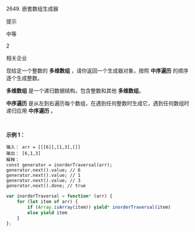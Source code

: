 2649. 嵌套数组生成器

提示

中等

2

相关企业

现给定一个整数的 **多维数组** ，请你返回一个生成器对象，按照 **中序遍历** 的顺序逐个生成整数。

**多维数组** 是一个递归数据结构，包含整数和其他 **多维数组**。

**中序遍历** 是从左到右遍历每个数组，在遇到任何整数时生成它，遇到任何数组时递归应用 **中序遍历** 。

 

**示例 1：**

```
输入： arr = [[[6]],[1,3],[]]
输出： [6,1,3]
解释：
const generator = inorderTraversal(arr);
generator.next().value; // 6
generator.next().value; // 1
generator.next().value; // 3
generator.next().done; // true
```
```js
var inorderTraversal = function* (arr) {
    for (let item of arr) {
        if (Array.isArray(item)) yield* inorderTraversal(item)
        else yield item
    }
};
